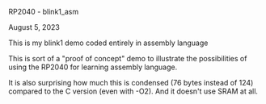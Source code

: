RP2040 - blink1_asm

August 5, 2023

This is my blink1 demo coded entirely in assembly language

This is sort of a "proof of concept" demo to illustrate the possibilities
of using the RP2040 for learning assembly language.

It is also surprising how much this is condensed (76 bytes instead of 124)
compared to the C version (even with -O2).  And it doesn't use SRAM at all.

